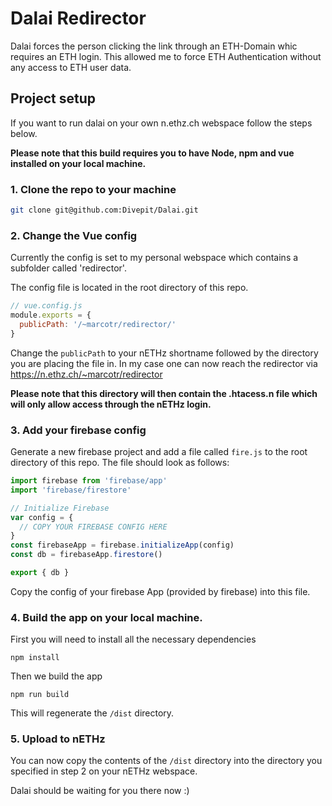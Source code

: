 # Dalai Redirector

Dalai forces the person clicking the link through an ETH-Domain whic requires an ETH login. This allowed me to force ETH Authentication without any access to ETH user data.

## Project setup
If you want to run dalai on your own n.ethz.ch webspace follow the steps below.

**Please note that this build requires you to have Node, npm and vue installed on your local machine.**

### 1. Clone the repo to your machine 
```bash
git clone git@github.com:Divepit/Dalai.git
```
### 2. Change the Vue config
Currently the config is set to my personal webspace which contains a subfolder called 'redirector'.

The config file is located in the root directory of this repo.
```js
// vue.config.js
module.exports = {
  publicPath: '/~marcotr/redirector/'
}
```

Change the `publicPath` to your nETHz shortname followed by the directory you are placing the file in. In my case one can now reach the redirector via https://n.ethz.ch/~marcotr/redirector

**Please note that this directory will then contain the .htacess.n file which will only allow access through the nETHz login.**

### 3. Add your firebase config

Generate a new firebase project and add a file called `fire.js` to the root directory of this repo. The file should look as follows:

```js
import firebase from 'firebase/app'
import 'firebase/firestore'

// Initialize Firebase
var config = {
  // COPY YOUR FIREBASE CONFIG HERE
}
const firebaseApp = firebase.initializeApp(config)
const db = firebaseApp.firestore()

export { db }

```
Copy the config of your firebase App (provided by firebase) into this file.

### 4. Build the app on your local machine.
First you will need to install all the necessary dependencies
``` 
npm install
```
Then we build the app
```
npm run build
```

This will regenerate the `/dist` directory.

### 5. Upload to nETHz
You can now copy the contents of the `/dist` directory into the directory you specified in step 2 on your nETHz webspace.

Dalai should be waiting for you there now :)
